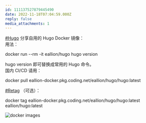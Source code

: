 ```yaml
---
id: 111137527879445490
date: 2022-11-18T07:04:59.000Z
reply: false
media_attachments: 1
---
```


[#Hugo](https://e5n.cc/tags/Hugo) 分享自用的 Hugo Docker 镜像：  
用法：

docker run --rm -it eallion/hugo hugo version

hugo version 即可替换成常用的 Hugo 命令。  
国内 CI/CD 请用：

docker pull eallion-docker.pkg.coding.net/eallion/hugo/hugo:latest

[#Retag](https://e5n.cc/tags/Retag) （可选）：

docker tag eallion-docker.pkg.coding.net/eallion/hugo/hugo:latest eallion/hugo:latest

![docker images](https://files.e5n.cc/media_attachments/files/115/093/106/469/494/585/original/9f6f2aa4fd5ec3cc.png)
